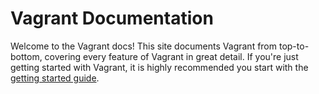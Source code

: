 
# Vagrant Documentation

Welcome to the Vagrant docs! This site documents Vagrant from top-to-bottom, covering every feature of Vagrant in great detail. If you're just getting started with Vagrant, it is highly recommended you start with the [getting started guide][getting-started].

[getting-started]: https://docs.vagrantup.com/v2/getting-started/